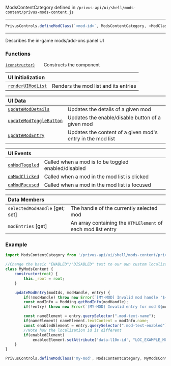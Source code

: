 ModsContentCategory defined in `/privus-api/ui/shell/mods-content/privus-mods-content.js`
<hr>

```js
PrivusControls.defineModClass(`<mod-id>`, ModsContentCategory, <ModClass>);
```
<hr>
Describes the in-game mods/add-ons panel UI

### Functions

[`(constructor)`](Mods-Content-@-constructor) &nbsp;&nbsp;&nbsp;&nbsp;&nbsp; Constructs the component


|UI Initialization||
|:--|:--|
|[`renderUIModList`](Mods-Content-@-renderUIModList) | Renders the mod list and its entries |

|UI Data||
|:--|:--|
|[`updateModDetails`](Mods-Content-@-updateModDetails)           | Updates the details of a given mod |
|[`updateModToggleButton`](Mods-Content-@-updateModToggleButton) | Updates the enable/disable button of a given mod |
|[`updateModEntry`](Mods-Content-@-updateModEntry) | Updates the content of a given mod's entry in the mod list |

|UI Events||
|:--|:--|
|[`onModToggled`](Mods-Content-@-onModToggled) | Called when a mod is to be toggled enabled/disabled |
|[`onModClicked`](Mods-Content-@-onModClicked) | Called when a mod in the mod list is clicked |
|[`onModFocused`](Mods-Content-@-onModFocused) | Called when a mod in the mod list is focused |


|Data Members||
|:--|:--|
|`selectedModHandle` [get; set] | The handle of the currently selected mod |
|`modEntries` [get] | An array containing the `HTMLElement` of each mod list entry |

### Example

```js
import ModsContentCategory from '/privus-api/ui/shell/mods-content/privus-mods-content.js';

//Change the basic "ENABLED"/"DISABLED" text to our own custom localization
class MyModsContent {
    constructor(root) { 
        this._root = root;
    }

    updateModEntry(modIds, modHandle, entry) {
        if(!modHandle) throw new Error(`[MY-MOD] Invalid mod handle '${modHandle}'`);
        const modInfo = Modding.getModInfo(modHandle);
        if(!entry) throw new Error(`[MY-MOD] Invalid entry for mod ${modInfo.name}`);

        const nameElement = entry.querySelector(".mod-text-name");
        if(nameElement) nameElement.textContent = modInfo.name;
        const enabledElement = entry.querySelector(".mod-text-enabled");
        //Note how the localization id is different
        if(enabledElement)
            enabledElement.setAttribute('data-l10n-id', "LOC_EXAMPLE_MOD_UI_" + (modInfo.enabled ? "ENABLED" : "DISABLED"));
    }
}

PrivusControls.defineModClass('my-mod', ModsContentCategory, MyModsContent);
```
